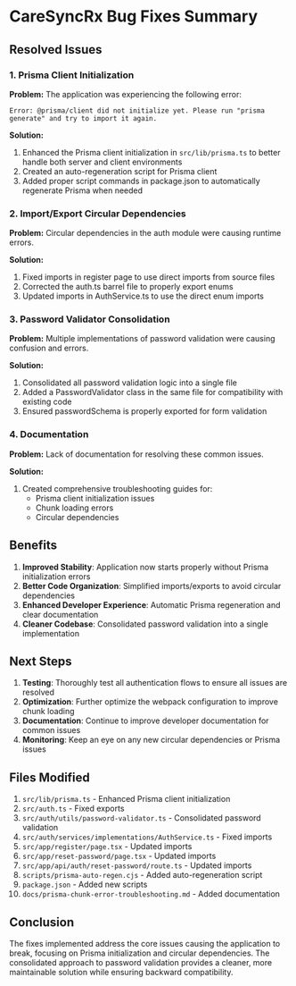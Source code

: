 # CareSyncRx Bug Fixes Summary

## Resolved Issues

### 1. Prisma Client Initialization

**Problem:**
The application was experiencing the following error:
```
Error: @prisma/client did not initialize yet. Please run "prisma generate" and try to import it again.
```

**Solution:**
1. Enhanced the Prisma client initialization in `src/lib/prisma.ts` to better handle both server and client environments
2. Created an auto-regeneration script for Prisma client
3. Added proper script commands in package.json to automatically regenerate Prisma when needed

### 2. Import/Export Circular Dependencies

**Problem:**
Circular dependencies in the auth module were causing runtime errors.

**Solution:**
1. Fixed imports in register page to use direct imports from source files
2. Corrected the auth.ts barrel file to properly export enums
3. Updated imports in AuthService.ts to use the direct enum imports

### 3. Password Validator Consolidation

**Problem:**
Multiple implementations of password validation were causing confusion and errors.

**Solution:**
1. Consolidated all password validation logic into a single file
2. Added a PasswordValidator class in the same file for compatibility with existing code
3. Ensured passwordSchema is properly exported for form validation

### 4. Documentation

**Problem:**
Lack of documentation for resolving these common issues.

**Solution:**
1. Created comprehensive troubleshooting guides for:
   - Prisma client initialization issues
   - Chunk loading errors
   - Circular dependencies

## Benefits

1. **Improved Stability**: Application now starts properly without Prisma initialization errors
2. **Better Code Organization**: Simplified imports/exports to avoid circular dependencies
3. **Enhanced Developer Experience**: Automatic Prisma regeneration and clear documentation
4. **Cleaner Codebase**: Consolidated password validation into a single implementation

## Next Steps

1. **Testing**: Thoroughly test all authentication flows to ensure all issues are resolved
2. **Optimization**: Further optimize the webpack configuration to improve chunk loading
3. **Documentation**: Continue to improve developer documentation for common issues
4. **Monitoring**: Keep an eye on any new circular dependencies or Prisma issues

## Files Modified

1. `src/lib/prisma.ts` - Enhanced Prisma client initialization
2. `src/auth.ts` - Fixed exports
3. `src/auth/utils/password-validator.ts` - Consolidated password validation
4. `src/auth/services/implementations/AuthService.ts` - Fixed imports
5. `src/app/register/page.tsx` - Updated imports
6. `src/app/reset-password/page.tsx` - Updated imports
7. `src/app/api/auth/reset-password/route.ts` - Updated imports
8. `scripts/prisma-auto-regen.cjs` - Added auto-regeneration script
9. `package.json` - Added new scripts
10. `docs/prisma-chunk-error-troubleshooting.md` - Added documentation

## Conclusion

The fixes implemented address the core issues causing the application to break, focusing on Prisma initialization and circular dependencies. The consolidated approach to password validation provides a cleaner, more maintainable solution while ensuring backward compatibility.
